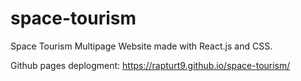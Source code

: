 # space-tourism
Space Tourism Multipage Website made with React.js and CSS.

Github pages deplogment: https://rapturt9.github.io/space-tourism/

